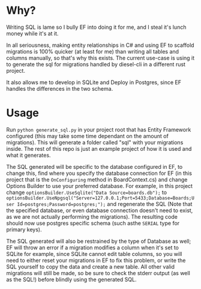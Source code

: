 # Why?
Writing SQL is lame so I bully EF into doing it for me, and I steal it's lunch money while it's at it.

In all seriousness, making entity relationships in C# and using EF to scaffold migrations is 100% quicker (at least for me) than writing all tables and columns manually, so that's why this exists. The current use-case is using it to generate the sql for migrations handled by diesel-cli in a different rust project.

It also allows me to develop in SQLite and Deploy in Postgres, since EF handles the differences in the two schema.

# Usage
Run `python generate_sql.py` in your project root that has Entity Framework configured (this may take some time dependant on the amount of migrations). This will generate a folder called "sql" with your migrations inside. The rest of this repo is just an example project of how it is used and what it generates.

The SQL generated will be specific to the database configured in EF, to change this, find where you specify the database connection for EF (in this project that is the `OnConfiguring` method in BoardContext.cs) and change Options Builder to use your preferred database. For example, in this project change `optionsBuilder.UseSqlite("Data Source=boards.db");` to `optionsBuilder.UseNpgsql("Server=127.0.0.1;Port=5433;Database=Boards;User Id=postgres;Password=postgres;");` and regenerate the SQL (Note that the specified database, or even database connection doesn't need to exist, as we are not actually performing the migrations). The resulting code should now use postgres specific schema (such asthe `SERIAL` type for primary keys).

The SQL generated will also be restrained by the type of Database as well; EF will throw an error if a migration modifies a column when it's set to SQLite for example, since SQLite cannot edit table columns, so you will need to either reset your migrations in EF to fix this problem, or write the SQL yourself to copy the data and create a new table. All other valid migrations will still be made, so be sure to check the stderr output (as well as the SQL!) before blindly using the generated SQL. 
